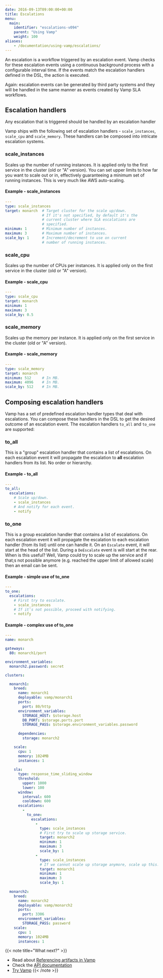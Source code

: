 ```yaml
---
date: 2016-09-13T09:00:00+00:00
title: Escalations
menu:
  main:
    identifier: "escalations-v094"
    parent: "Using Vamp"
    weight: 100
aliases:
    - /documentation/using-vamp/escalations/
---
```


An escalation is a workflow triggered by an escalation event. Vamp checks for these escalation events using a continuous background process with a configurable interval time. If the events match the escalation handlers defined in the DSL, the action is executed.

Again: escalation events can be generated by third party systems and they will be handled in the same manner as events created by Vamp SLA workflows. 

## Escalation handlers

Any escalation that is triggered should be handled by an escalation handler

Vamp ships with the following set of escalation handlers - `scale_instances`, `scale_cpu` and `scale_memory`. These handlers can be composed into intricate escalation systems.

### scale_instances   
Scales up the number of running instances. It is applied only to the first service in the cluster (old or "A" version). You can set upper limits to how far you want to scale out or in, effectively guaranteeing a minimum set of running instances. This is very much like AWS auto-scaling.  
#### Example - scale_instances
```yaml
---
type: scale_instances
target: monarch  # Target cluster for the scale up/down.
                 # If it's not specified, by default it's the 
                 # current cluster where SLA escalations are 
                 # specified.
minimum: 1       # Minimum number of instances.
maximum: 3       # Maximum number of instances.
scale_by: 1      # Increment/decrement to use on current 
                 # number of running instances.
```
### scale_cpu 
Scales up the number of CPUs per instances. It is applied only on the first service in the cluster (old or "A" version).  
#### Example - scale_cpu
```yaml
---
type: scale_cpu
target: monarch  
minimum: 1
maximum: 3 
scale_by: 0.5
```
### scale_memory   
Scales up the memory per instance. It is applied only on the first service in the cluster (old or "A" version).  
#### Example - scale_memory  
```yaml
---
type: scale_memory
target: monarch  
minimum: 512     # In MB.
maximum: 4096    # In MB.
scale_by: 512    # In MB.
```


## Composing escalation handlers

Vamp has a set of predefined escalation handler types that deal with escalations. You can compose these handlers in the DSL to get the desired outcome of an escalation event. The escalation handlers `to_all` and `to_one` are supported:

### to_all  
This is a "group" escalation handler that contains a list of escalations. On each escalation event it will propagate the escalation to **all** escalation handlers from its list. No order or hierarchy.    

#### Example - to_all  
```yaml
---
to_all:
  escalations:
    # Scale up/down.
    - scale_instances
    # And notify for each event.
    - notify
```
### to_one  
This is a group escalation handler that contains a list of escalations. On each escalation event it will propagate the escalation to each escalation handler (from its list) until one can handle it. On an `Escalate` event, it will start at the head of the list. During a `DeEscalate` event is will start at the rear.  
When is this useful? Well, Vamp could try to scale up the service and if that;s not possible anymore (e.g. reached the upper limit of allowed scale) then an email can be sent.  

#### Example - simple use of to_one
```yaml
---
to_one:
  escalations:
    # First try to escalate.
    - scale_instances
    # If it's not possible, proceed with notifying.
    - notify
```  
#### Example - complex use of to_one  
```yaml
---
name: monarch

gateways:
  80: monarch1/port

environment_variables:
  monarch2.password: secret

clusters:

  monarch1:
    breed:
      name: monarch1
      deployable: vamp/monarch1
      ports:
        port: 80/http
      environment_variables:
        STORAGE_HOST: $storage.host
        DB_PORT: $storage.ports.port
        STORAGE_PASS: $storage.environment_variables.password
      
      dependencies:
        storage: monarch2

    scale:
      cpu: 1
      memory: 1024MB
      instances: 1
    
    sla:
      type: response_time_sliding_window
      threshold:
        upper: 1000
        lower: 100
      window:
        interval: 600
        cooldown: 600
      escalations:
        - 
          to_one:
            escalations:
              -
                type: scale_instances
                # First try to scale up storage service.
                target: monarch2
                minimum: 1
                maximum: 3
                scale_by: 1
              -
                type: scale_instances
                # If we cannot scale up storage anymore, scale up this.
                target: monarch1
                minimum: 1
                maximum: 3
                scale_by: 1
              
  monarch2:
    breed:
      name: monarch2
      deployable: vamp/monarch2
      ports:
        port: 3306
      environment_variables:
        STORAGE_PASS: password
    scale:
      cpu: 1
      memory: 1024MB
      instances: 1
```

{{< note title="What next?" >}}
* Read about [Referencing artifacts in Vamp](/documentation/using-vamp/v0.9.4/references/)
* Check the [API documentation](/documentation/api/v0.9.4/api-reference)
* [Try Vamp](/documentation/installation/hello-world)
{{< /note >}}
